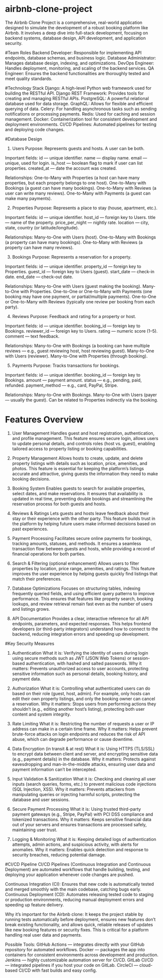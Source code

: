 # airbnb-clone-project

The Airbnb Clone Project is a comprehensive, real-world application designed to simulate the development of a robust booking platform like Airbnb. It involves a deep dive into full-stack development, focusing on backend systems, database design, API development, and application security. 

#Team Roles
Backend Developer: Responsible for implementing API endpoints, database schemas, and business logic.
Database Administrator: Manages database design, indexing, and optimizations.
DevOps Engineer: Handles deployment, monitoring, and scaling of the backend services.
QA Engineer: Ensures the backend functionalities are thoroughly tested and meet quality standards.

#Technology Stack
Django: A high-level Python web framework used for building the RESTful API.
Django REST Framework: Provides tools for creating and managing RESTful APIs.
PostgreSQL: A powerful relational database used for data storage.
GraphQL: Allows for flexible and efficient querying of data.
Celery: For handling asynchronous tasks such as sending notifications or processing payments.
Redis: Used for caching and session management.
Docker: Containerization tool for consistent development and deployment environments.
CI/CD Pipelines: Automated pipelines for testing and deploying code changes.

#Database Design

1. Users
Purpose: Represents guests and hosts. A user can be both.

Important fields:
id — unique identifier.
name — display name.
email — unique, used for login.
is_host — boolean flag to mark if user can list properties.
created_at — date the account was created.

Relationships:
One-to-Many with Properties (a host can have many properties, but each property belongs to one host).
One-to-Many with Bookings (a guest can have many bookings).
One-to-Many with Reviews (a user can write many reviews).
One-to-Many with Payments (a guest can make many payments).

2. Properties
Purpose: Represents a place to stay (house, apartment, etc.).

Important fields:
id — unique identifier.
host_id — foreign key to Users.
title — name of the property.
price_per_night — nightly rate.
location — city, state, country (or latitude/longitude).

Relationships:
Many-to-One with Users (host).
One-to-Many with Bookings (a property can have many bookings).
One-to-Many with Reviews (a property can have many reviews).

3. Bookings
Purpose: Represents a reservation for a property.

Important fields:
id — unique identifier.
property_id — foreign key to Properties.
guest_id — foreign key to Users (guest).
start_date — check-in date.
end_date — check-out date.

Relationships:
Many-to-One with Users (guest making the booking).
Many-to-One with Properties.
One-to-One or One-to-Many with Payments (one booking may have one payment, or partial/multiple payments).
One-to-One or One-to-Many with Reviews (typically one review per booking from each party).

4. Reviews
Purpose: Feedback and rating for a property or host.

Important fields:
id — unique identifier.
booking_id — foreign key to Bookings.
reviewer_id — foreign key to Users.
rating — numeric score (1–5).
comment — text feedback.

Relationships:
Many-to-One with Bookings (a booking can have multiple reviews — e.g., guest reviewing host, host reviewing guest).
Many-to-One with Users (reviewer).
Many-to-One with Properties (through booking).

5. Payments
Purpose: Tracks transactions for bookings.

Important fields:
id — unique identifier.
booking_id — foreign key to Bookings.
amount — payment amount.
status — e.g., pending, paid, refunded.
payment_method — e.g., card, PayPal, Stripe.

Relationships:
Many-to-One with Bookings.
Many-to-One with Users (payer — usually the guest).
Can be related to Properties indirectly via the booking.

# Features Overview

1. User Management
Handles guest and host registration, authentication, and profile management. This feature ensures secure login, allows users to update personal details, and controls roles (host vs. guest), enabling tailored access to property listing or booking capabilities.

2. Property Management
Allows hosts to create, update, and delete property listings with details such as location, price, amenities, and photos. This feature is essential for keeping the platform’s listings accurate and attractive, giving guests the information they need to make booking decisions.

3. Booking System
Enables guests to search for available properties, select dates, and make reservations. It ensures that availability is updated in real time, preventing double bookings and streamlining the reservation process for both guests and hosts.

4. Reviews & Ratings
Lets guests and hosts leave feedback about their stay or their experience with the other party. This feature builds trust in the platform by helping future users make informed decisions based on past experiences.

5. Payment Processing
Facilitates secure online payments for bookings, tracking amounts, statuses, and methods. It ensures a seamless transaction flow between guests and hosts, while providing a record of financial operations for both parties.

6. Search & Filtering (optional enhancement)
Allows users to filter properties by location, price range, amenities, and ratings. This feature improves the user experience by helping guests quickly find listings that match their preferences.

7. Database Optimizations
Focuses on structuring tables, indexing frequently queried fields, and using efficient query patterns to improve performance. This ensures that features like property search, booking lookups, and review retrieval remain fast even as the number of users and listings grows.

8. API Documentation
Provides a clear, interactive reference for all API endpoints, parameters, and expected responses. This helps frontend developers (or third-party integrators) understand how to connect to the backend, reducing integration errors and speeding up development.

#Key Security Measures

1. Authentication
What it is: Verifying the identity of users during login using secure methods such as JWT (JSON Web Tokens) or session-based authentication, with hashed and salted passwords.
Why it matters: Prevents unauthorized access to user accounts, protecting sensitive information such as personal details, booking history, and payment data.

2. Authorization
What it is: Controlling what authenticated users can do based on their role (guest, host, admin). For example, only hosts can edit their own property listings, and only the booking owner can cancel a reservation.
Why it matters: Stops users from performing actions they shouldn’t (e.g., editing another host’s listing), protecting both user content and system integrity.

3. Rate Limiting
What it is: Restricting the number of requests a user or IP address can make in a certain time frame.
Why it matters: Helps prevent brute-force attacks on login endpoints and reduces the risk of API abuse, which can degrade performance or cause downtime.

4. Data Encryption (in transit & at rest)
What it is: Using HTTPS (TLS/SSL) to encrypt data between client and server, and encrypting sensitive data (e.g., payment details) in the database.
Why it matters: Protects against eavesdropping and man-in-the-middle attacks, ensuring user data and payment information can’t be intercepted.

5. Input Validation & Sanitization
What it is: Checking and cleaning all user inputs (search queries, forms, etc.) to prevent malicious code injections (SQL Injection, XSS).
Why it matters: Prevents attackers from manipulating queries or injecting harmful scripts, protecting the database and user sessions.

6. Secure Payment Processing
What it is: Using trusted third-party payment gateways (e.g., Stripe, PayPal) with PCI DSS compliance and tokenized transactions.
Why it matters: Keeps sensitive financial data out of your servers and ensures transactions are processed safely, maintaining user trust.

7. Logging & Monitoring
What it is: Keeping detailed logs of authentication attempts, admin actions, and suspicious activity, with alerts for anomalies.
Why it matters: Enables quick detection and response to security breaches, reducing potential damage.

#CI/CD Pipeline
CI/CD Pipelines (Continuous Integration and Continuous Deployment) are automated workflows that handle building, testing, and deploying your application whenever code changes are pushed.

Continuous Integration (CI): Ensures that new code is automatically tested and merged smoothly with the main codebase, catching bugs early.
Continuous Deployment (CD): Automates releasing tested code to staging or production environments, reducing manual deployment errors and speeding up feature delivery.

Why it’s important for the Airbnb clone:
It keeps the project stable by running tests automatically before deployment, ensures new features don’t break existing functionality, and allows quick, reliable releases of updates like new booking features or security fixes. This is critical for a platform handling real user data and payments.

Possible Tools:
GitHub Actions — integrates directly with your GitHub repository for automated workflows.
Docker — packages the app into containers for consistent environments across development and production.
Jenkins — highly customizable automation server for CI/CD.
GitLab CI/CD — integrated pipelines if you host your code on GitLab.
CircleCI — cloud-based CI/CD with fast builds and easy config.